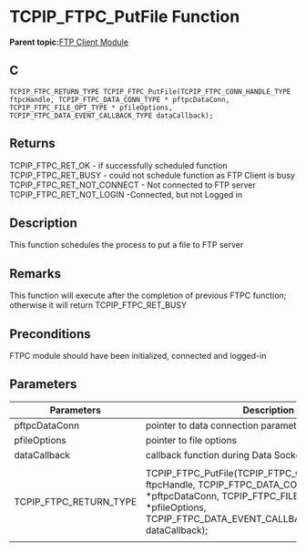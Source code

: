 # TCPIP\_FTPC\_PutFile Function

**Parent topic:**[FTP Client Module](GUID-CE11EBFA-49BD-4D91-86C5-FFD24810B03C.md)

## C

```
TCPIP_FTPC_RETURN_TYPE TCPIP_FTPC_PutFile(TCPIP_FTPC_CONN_HANDLE_TYPE ftpcHandle, TCPIP_FTPC_DATA_CONN_TYPE * pftpcDataConn, TCPIP_FTPC_FILE_OPT_TYPE * pfileOptions, TCPIP_FTPC_DATA_EVENT_CALLBACK_TYPE dataCallback); 
```

## Returns

TCPIP\_FTPC\_RET\_OK - if successfully scheduled function TCPIP\_FTPC\_RET\_BUSY - could not schedule function as FTP Client is busy TCPIP\_FTPC\_RET\_NOT\_CONNECT - Not connected to FTP server TCPIP\_FTPC\_RET\_NOT\_LOGIN -Connected, but not Logged in

## Description

This function schedules the process to put a file to FTP server

## Remarks

This function will execute after the completion of previous FTPC function; otherwise it will return TCPIP\_FTPC\_RET\_BUSY

## Preconditions

FTPC module should have been initialized, connected and logged-in

## Parameters

|Parameters|Description|
|----------|-----------|
|pftpcDataConn|pointer to data connection parameters|
|pfileOptions|pointer to file options|
|dataCallback|callback function during Data Socket Event|
|||
|TCPIP\_FTPC\_RETURN\_TYPE|TCPIP\_FTPC\_PutFile\(TCPIP\_FTPC\_CONN\_HANDLE\_TYPE ftpcHandle, TCPIP\_FTPC\_DATA\_CONN\_TYPE \*pftpcDataConn, TCPIP\_FTPC\_FILE\_OPT\_TYPE \*pfileOptions, TCPIP\_FTPC\_DATA\_EVENT\_CALLBACK\_TYPE dataCallback\);|
|||

